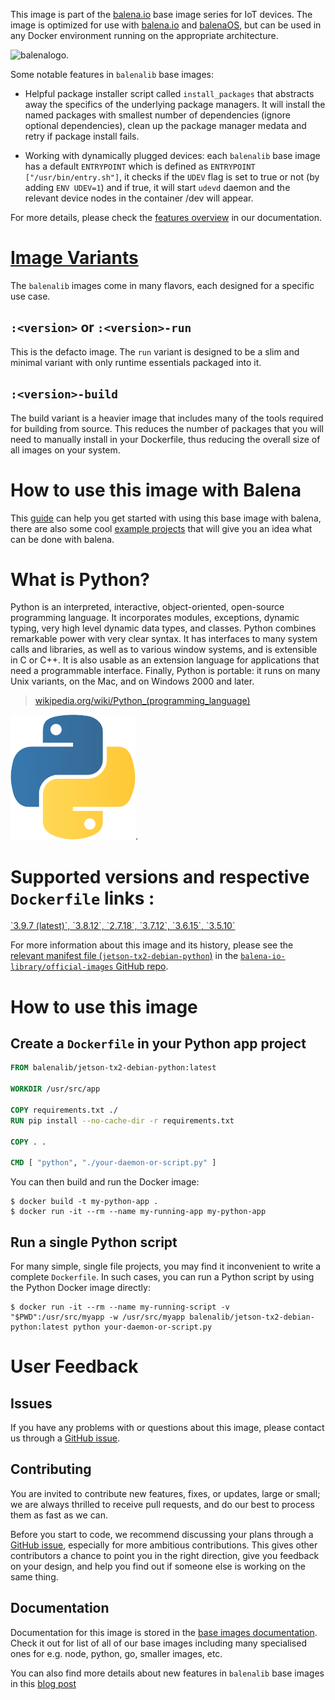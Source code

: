 <!-- THIS IS AUTO-GENERATED CONTENT. DO NOT MANUALLY EDIT. -->

This image is part of the [balena.io][balena] base image series for IoT devices. The image is optimized for use with [balena.io][balena] and [balenaOS][balena-os], but can be used in any Docker environment running on the appropriate architecture.

![balenalogo](https://avatars2.githubusercontent.com/u/6157842?s=200&v=4).

Some notable features in `balenalib` base images:

- Helpful package installer script called `install_packages` that abstracts away the specifics of the underlying package managers. It will install the named packages with smallest number of dependencies (ignore optional dependencies), clean up the package manager medata and retry if package install fails.

- Working with dynamically plugged devices: each `balenalib` base image has a default `ENTRYPOINT` which is defined as `ENTRYPOINT ["/usr/bin/entry.sh"]`, it checks if the `UDEV` flag is set to true or not (by adding `ENV UDEV=1`) and if true, it will start `udevd` daemon and the relevant device nodes in the container /dev will appear.

For more details, please check the [features overview](https://www.balena.io/docs/reference/base-images/base-images/#features-overview) in our documentation.

# [Image Variants][variants]

The `balenalib` images come in many flavors, each designed for a specific use case.

## `:<version>` or `:<version>-run`

This is the defacto image. The `run` variant is designed to be a slim and minimal variant with only runtime essentials packaged into it.

## `:<version>-build`

The build variant is a heavier image that includes many of the tools required for building from source. This reduces the number of packages that you will need to manually install in your Dockerfile, thus reducing the overall size of all images on your system.

[variants]: https://www.balena.io/docs/reference/base-images/base-images/#run-vs-build?ref=dockerhub

# How to use this image with Balena

This [guide][getting-started] can help you get started with using this base image with balena, there are also some cool [example projects][example-projects] that will give you an idea what can be done with balena.

# What is Python?

Python is an interpreted, interactive, object-oriented, open-source programming language. It incorporates modules, exceptions, dynamic typing, very high level dynamic data types, and classes. Python combines remarkable power with very clear syntax. It has interfaces to many system calls and libraries, as well as to various window systems, and is extensible in C or C++. It is also usable as an extension language for applications that need a programmable interface. Finally, Python is portable: it runs on many Unix variants, on the Mac, and on Windows 2000 and later.

> [wikipedia.org/wiki/Python_(programming_language)](https://en.wikipedia.org/wiki/Python_%28programming_language%29)

![logo](https://raw.githubusercontent.com/docker-library/docs/01c12653951b2fe592c1f93a13b4e289ada0e3a1/python/logo.png).

# Supported versions and respective `Dockerfile` links :

[&#x60;3.9.7 (latest)&#x60;, &#x60;3.8.12&#x60;, &#x60;2.7.18&#x60;, &#x60;3.7.12&#x60;, &#x60;3.6.15&#x60;, &#x60;3.5.10&#x60;](https://github.com/balena-io-library/base-images/tree/master/balena-base-images/python/jetson-tx2/debian/)

For more information about this image and its history, please see the [relevant manifest file (`jetson-tx2-debian-python`)](https://github.com/balena-io-library/official-images/blob/master/library/jetson-tx2-debian-python) in the [`balena-io-library/official-images` GitHub repo](https://github.com/balena-io-library/official-images).

# How to use this image

## Create a `Dockerfile` in your Python app project

```dockerfile
FROM balenalib/jetson-tx2-debian-python:latest

WORKDIR /usr/src/app

COPY requirements.txt ./
RUN pip install --no-cache-dir -r requirements.txt

COPY . .

CMD [ "python", "./your-daemon-or-script.py" ]
```

You can then build and run the Docker image:

```console
$ docker build -t my-python-app .
$ docker run -it --rm --name my-running-app my-python-app
```

## Run a single Python script

For many simple, single file projects, you may find it inconvenient to write a complete `Dockerfile`. In such cases, you can run a Python script by using the Python Docker image directly:

```console
$ docker run -it --rm --name my-running-script -v "$PWD":/usr/src/myapp -w /usr/src/myapp balenalib/jetson-tx2-debian-python:latest python your-daemon-or-script.py
```

[example-projects]: https://www.balena.io/docs/learn/getting-started/jetson-tx2/python/#example-projects?ref=dockerhub
[getting-started]: https://www.balena.io/docs/learn/getting-started/jetson-tx2/python/?ref=dockerhub

# User Feedback

## Issues

If you have any problems with or questions about this image, please contact us through a [GitHub issue](https://github.com/balena-io-library/base-images/issues).

## Contributing

You are invited to contribute new features, fixes, or updates, large or small; we are always thrilled to receive pull requests, and do our best to process them as fast as we can.

Before you start to code, we recommend discussing your plans through a [GitHub issue](https://github.com/balena-io-library/base-images/issues), especially for more ambitious contributions. This gives other contributors a chance to point you in the right direction, give you feedback on your design, and help you find out if someone else is working on the same thing.

## Documentation

Documentation for this image is stored in the [base images documentation][docs]. Check it out for list of all of our base images including many specialised ones for e.g. node, python, go, smaller images, etc.

You can also find more details about new features in `balenalib` base images in this [blog post][migration-docs]

[docs]: https://www.balena.io/docs/reference/base-images/base-images/#balena-base-images?ref=dockerhub
[variants]: https://www.balena.io/docs/reference/base-images/base-images/#run-vs-build?ref=dockerhub
[migration-docs]: https://www.balena.io/blog/new-year-new-balena-base-images/?ref=dockerhub
[balena]: https://balena.io/?ref=dockerhub
[balena-os]: https://www.balena.io/os/?ref=dockerhub